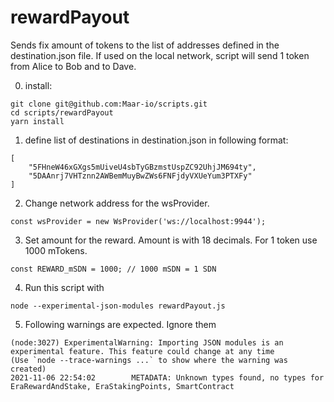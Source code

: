 # rewardPayout
Sends fix amount of tokens to the list of addresses defined in the destination.json file.
If used on the local network, script will send 1 token from Alice to Bob and to Dave.

0. install:
```
git clone git@github.com:Maar-io/scripts.git
cd scripts/rewardPayout
yarn install
```

1. define list of destinations in destination.json in following format:
```
[
    "5FHneW46xGXgs5mUiveU4sbTyGBzmstUspZC92UhjJM694ty",
    "5DAAnrj7VHTznn2AWBemMuyBwZWs6FNFjdyVXUeYum3PTXFy"
]
```

2. Change network address for the wsProvider.
```
const wsProvider = new WsProvider('ws://localhost:9944');

```

3. Set amount for the reward. Amount is with 18 decimals. For 1 token use 1000 mTokens.
```
const REWARD_mSDN = 1000; // 1000 mSDN = 1 SDN
```


4. Run this script with
```
node --experimental-json-modules rewardPayout.js
```
5. Following warnings are expected. Ignore them
```
(node:3027) ExperimentalWarning: Importing JSON modules is an experimental feature. This feature could change at any time
(Use `node --trace-warnings ...` to show where the warning was created)
2021-11-06 22:54:02        METADATA: Unknown types found, no types for EraRewardAndStake, EraStakingPoints, SmartContract
```